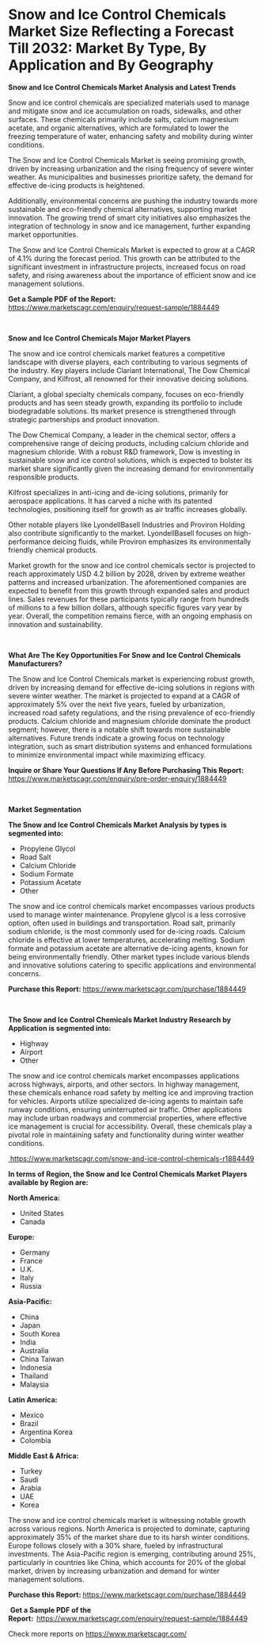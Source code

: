 <p><h1>Snow and Ice Control Chemicals Market Size Reflecting a Forecast Till 2032: Market By Type, By Application and By Geography</h1></p><p><strong>Snow and Ice Control Chemicals Market Analysis and Latest Trends</strong></p>
<p><p>Snow and ice control chemicals are specialized materials used to manage and mitigate snow and ice accumulation on roads, sidewalks, and other surfaces. These chemicals primarily include salts, calcium magnesium acetate, and organic alternatives, which are formulated to lower the freezing temperature of water, enhancing safety and mobility during winter conditions. </p><p>The Snow and Ice Control Chemicals Market is seeing promising growth, driven by increasing urbanization and the rising frequency of severe winter weather. As municipalities and businesses prioritize safety, the demand for effective de-icing products is heightened. </p><p>Additionally, environmental concerns are pushing the industry towards more sustainable and eco-friendly chemical alternatives, supporting market innovation. The growing trend of smart city initiatives also emphasizes the integration of technology in snow and ice management, further expanding market opportunities. </p><p>The Snow and Ice Control Chemicals Market is expected to grow at a CAGR of 4.1% during the forecast period. This growth can be attributed to the significant investment in infrastructure projects, increased focus on road safety, and rising awareness about the importance of efficient snow and ice management solutions.</p></p>
<p><strong>Get a Sample PDF of the Report:&nbsp;</strong> <a href="https://www.marketscagr.com/enquiry/request-sample/1884449?utm_campaign=1895&utm_medium=2&utm_source=Github&utm_content=ia&utm_term=04022025&utm_id=snow-and-ice-control-chemicals">https://www.marketscagr.com/enquiry/request-sample/1884449</a></p>
<p>&nbsp;</p>
<p><strong>Snow and Ice Control Chemicals Major Market Players</strong></p>
<p><p>The snow and ice control chemicals market features a competitive landscape with diverse players, each contributing to various segments of the industry. Key players include Clariant International, The Dow Chemical Company, and Kilfrost, all renowned for their innovative deicing solutions. </p><p>Clariant, a global specialty chemicals company, focuses on eco-friendly products and has seen steady growth, expanding its portfolio to include biodegradable solutions. Its market presence is strengthened through strategic partnerships and product innovation.</p><p>The Dow Chemical Company, a leader in the chemical sector, offers a comprehensive range of deicing products, including calcium chloride and magnesium chloride. With a robust R&D framework, Dow is investing in sustainable snow and ice control solutions, which is expected to bolster its market share significantly given the increasing demand for environmentally responsible products.</p><p>Kilfrost specializes in anti-icing and de-icing solutions, primarily for aerospace applications. It has carved a niche with its patented technologies, positioning itself for growth as air traffic increases globally. </p><p>Other notable players like LyondellBasell Industries and Proviron Holding also contribute significantly to the market. LyondellBasell focuses on high-performance deicing fluids, while Proviron emphasizes its environmentally friendly chemical products. </p><p>Market growth for the snow and ice control chemicals sector is projected to reach approximately USD 4.2 billion by 2028, driven by extreme weather patterns and increased urbanization. The aforementioned companies are expected to benefit from this growth through expanded sales and product lines. Sales revenues for these participants typically range from hundreds of millions to a few billion dollars, although specific figures vary year by year. Overall, the competition remains fierce, with an ongoing emphasis on innovation and sustainability.</p></p>
<p>&nbsp;</p>
<p><strong>What Are The Key Opportunities For Snow and Ice Control Chemicals Manufacturers?</strong></p>
<p><p>The Snow and Ice Control Chemicals market is experiencing robust growth, driven by increasing demand for effective de-icing solutions in regions with severe winter weather. The market is projected to expand at a CAGR of approximately 5% over the next five years, fueled by urbanization, increased road safety regulations, and the rising prevalence of eco-friendly products. Calcium chloride and magnesium chloride dominate the product segment; however, there is a notable shift towards more sustainable alternatives. Future trends indicate a growing focus on technology integration, such as smart distribution systems and enhanced formulations to minimize environmental impact while maximizing efficacy.</p></p>
<p><strong>Inquire or Share Your Questions If Any Before Purchasing This Report:</strong> <a href="https://www.marketscagr.com/enquiry/pre-order-enquiry/1884449?utm_campaign=1895&utm_medium=2&utm_source=Github&utm_content=ia&utm_term=04022025&utm_id=snow-and-ice-control-chemicals">https://www.marketscagr.com/enquiry/pre-order-enquiry/1884449</a></p>
<p>&nbsp;</p>
<p><strong>Market Segmentation</strong></p>
<p><strong>The Snow and Ice Control Chemicals Market Analysis by types is segmented into:</strong></p>
<p><ul><li>Propylene Glycol</li><li>Road Salt</li><li>Calcium Chloride</li><li>Sodium Formate</li><li>Potassium Acetate</li><li>Other</li></ul></p>
<p><p>The snow and ice control chemicals market encompasses various products used to manage winter maintenance. Propylene glycol is a less corrosive option, often used in buildings and transportation. Road salt, primarily sodium chloride, is the most commonly used for de-icing roads. Calcium chloride is effective at lower temperatures, accelerating melting. Sodium formate and potassium acetate are alternative de-icing agents, known for being environmentally friendly. Other market types include various blends and innovative solutions catering to specific applications and environmental concerns.</p></p>
<p><strong>Purchase this Report:&nbsp;</strong><a href="https://www.marketscagr.com/purchase/1884449?utm_campaign=1895&utm_medium=2&utm_source=Github&utm_content=ia&utm_term=04022025&utm_id=snow-and-ice-control-chemicals">https://www.marketscagr.com/purchase/1884449</a></p>
<p>&nbsp;</p>
<p><strong>The Snow and Ice Control Chemicals Market Industry Research by Application is segmented into:</strong></p>
<p><ul><li>Highway</li><li>Airport</li><li>Other</li></ul></p>
<p><p>The snow and ice control chemicals market encompasses applications across highways, airports, and other sectors. In highway management, these chemicals enhance road safety by melting ice and improving traction for vehicles. Airports utilize specialized de-icing agents to maintain safe runway conditions, ensuring uninterrupted air traffic. Other applications may include urban roadways and commercial properties, where effective ice management is crucial for accessibility. Overall, these chemicals play a pivotal role in maintaining safety and functionality during winter weather conditions.</p></p>
<p><a href="https://www.marketscagr.com/snow-and-ice-control-chemicals-r1884449?utm_campaign=1895&utm_medium=2&utm_source=Github&utm_content=ia&utm_term=04022025&utm_id=snow-and-ice-control-chemicals">&nbsp;https://www.marketscagr.com/snow-and-ice-control-chemicals-r1884449</a></p>
<p><strong>In terms of Region, the Snow and Ice Control Chemicals Market Players available by Region are:</strong></p>
<p>
    <p> <strong> North America: </strong>
        <ul>
            <li>United States</li>
            <li>Canada</li>
        </ul>
        </p> 
    <p> <strong> Europe: </strong>
        <ul>
            <li>Germany</li>
            <li>France</li>
            <li>U.K.</li>
            <li>Italy</li>
            <li>Russia</li>
        </ul>
        </p> 
    <p> <strong> Asia-Pacific: </strong>
        <ul>
            <li>China</li>
            <li>Japan</li>
            <li>South Korea</li>
            <li>India</li>
            <li>Australia</li>
            <li>China Taiwan</li>
            <li>Indonesia</li>
            <li>Thailand</li>
            <li>Malaysia</li>
        </ul>
        </p> 
    <p> <strong> Latin America: </strong>
        <ul>
            <li>Mexico</li>
            <li>Brazil</li>
            <li>Argentina Korea</li>
            <li>Colombia</li>
        </ul>
        </p> 
    <p> <strong> Middle East & Africa: </strong>
        <ul>
            <li>Turkey</li>
            <li>Saudi</li>
            <li>Arabia</li>
            <li>UAE</li>
            <li>Korea</li>
        </ul>
    </p>
    </p>
<p><p>The snow and ice control chemicals market is witnessing notable growth across various regions. North America is projected to dominate, capturing approximately 35% of the market share due to its harsh winter conditions. Europe follows closely with a 30% share, fueled by infrastructural investments. The Asia-Pacific region is emerging, contributing around 25%, particularly in countries like China, which accounts for 20% of the global market, driven by increasing urbanization and demand for winter management solutions.</p></p>
<p><strong>Purchase this Report: </strong><a href="https://www.marketscagr.com/purchase/1884449?utm_campaign=1895&utm_medium=2&utm_source=Github&utm_content=ia&utm_term=04022025&utm_id=snow-and-ice-control-chemicals">https://www.marketscagr.com/purchase/1884449</a></p>
<p>&nbsp;<strong>Get a Sample PDF of the Report:&nbsp;&nbsp;</strong><a href="https://www.marketscagr.com/enquiry/request-sample/1884449?utm_campaign=1895&utm_medium=2&utm_source=Github&utm_content=ia&utm_term=04022025&utm_id=snow-and-ice-control-chemicals">https://www.marketscagr.com/enquiry/request-sample/1884449</a></p>
<p><strong></strong></p>
<p>Check more reports on <a href="https://www.marketscagr.com/?utm_campaign=1895&utm_medium=2&utm_source=Github&utm_content=ia&utm_term=04022025&utm_id=snow-and-ice-control-chemicals">https://www.marketscagr.com/</a></p>